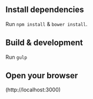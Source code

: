 ## Install dependencies

Run `npm install` & `bower install`.


## Build & development

Run `gulp`



## Open your browser

(http://localhost:3000)
